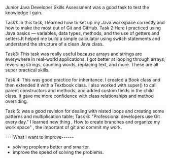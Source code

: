  Junior Java Developer Skills Assessment was a good task to test the knowledge I gain.

 Task1: In this task, I learned how to set up my Java workspace correctly and how to make the most out of Git and GitHub.
 Task 2:Here I practiced using Java basics — variables, data types, methods, and the use of getters and setters.It helped me build a simple calculator using switch statements and understand the structure of a clean Java class.

 Task3: This task was really useful because arrays and strings are everywhere in real-world applications.
I got better at looping through arrays, reversing strings, counting words, replacing text, and more. These are all super practical skills.

Task 4: This was good practice for inheritance. I created a Book class and then extended it with a Textbook class.
I also worked with super() to call parent constructors and methods, and added custom fields in the child class. It gave me more confidence with class relationships and method overriding.

Task 5: was a good revision for dealing with nisted loops and creating some patterns and multiplication table;
Task 6: "Professional developers use Git every day." I learned new thing , How to create branches and organize my work space" , the important of git and commit my work.

----What I want to improve------
   - solving proplems better and smarter.
   - improve the speed of solving the problems.



